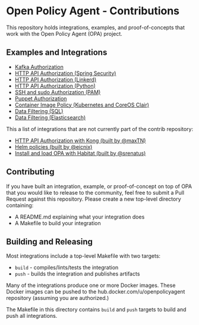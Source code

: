 # Open Policy Agent - Contributions

This repository holds integrations, examples, and proof-of-concepts that work with the Open Policy Agent (OPA) project.

## Examples and Integrations

- [Kafka Authorization](./kafka_authorizer)
- [HTTP API Authorization (Spring Security)](./spring_authz)
- [HTTP API Authorization (Linkerd)](./linkerd_authz)
- [HTTP API Authorization (Python)](./api_authz)
- [SSH and sudo Authorization (PAM)](./pam_authz)
- [Puppet Authorization](./puppet_example)
- [Container Image Policy (Kubernetes and CoreOS Clair)](./image_enforcer)
- [Data Filtering (SQL)](./data_filter_example)
- [Data Filtering (Elasticsearch)](./data_filter_elasticsearch)

This a list of integrations that are not currently part of the contrib repository:

- [HTTP API Authorization with Kong (built by @maxTN)](https://github.com/TravelNest/kong-authorization-opa)
- [Helm policies (built by @eicnix)](https://github.com/eicnix/helm-opa)
- [Install and load OPA with Habitat (built by @srenatus)](https://github.com/habitat-sh/core-plans/tree/master/opa)

## Contributing

If you have built an integration, example, or proof-of-concept on top of OPA that you would like to release to the community, feel free to submit a Pull Request against this repository. Please create a new top-level directory containing:

- A README.md explaining what your integration does
- A Makefile to build your integration

## Building and Releasing

Most integrations include a top-level Makefile with two targets:

* `build` - compiles/lints/tests the integration
* `push` - builds the integration and publishes artifacts

Many of the integrations produce one or more Docker images. These Docker images can be pushed to the hub.docker.com/u/openpolicyagent repository (assuming you are authorized.)

The Makefile in this directory contains `build` and `push` targets to build and push all integrations.
